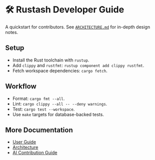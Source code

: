 # 🛠️ Rustash Developer Guide

A quickstart for contributors. See [`ARCHITECTURE.md`](ARCHITECTURE.md) for in-depth design notes.

## Setup
- Install the Rust toolchain with `rustup`.
- Add `clippy` and `rustfmt`: `rustup component add clippy rustfmt`.
- Fetch workspace dependencies: `cargo fetch`.

## Workflow
- Format: `cargo fmt --all`.
- Lint: `cargo clippy --all -- --deny warnings`.
- Test: `cargo test --workspace`.
- Use `make` targets for database-backed tests.

## More Documentation
- [User Guide](USER_GUIDE.md)
- [Architecture](ARCHITECTURE.md)
- [AI Contribution Guide](CONTRIBUTING_WITH_AI.md)

